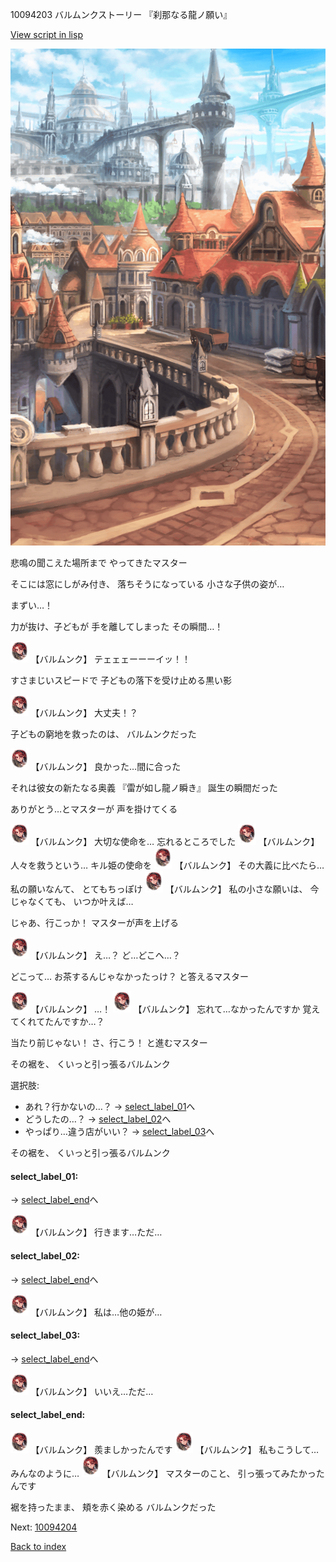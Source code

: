 10094203 バルムンクストーリー 『刹那なる龍ノ願い』

[View script in lisp](../scripts/10094203.txt)

![town.png](../images/backgrounds/town.png)

悲鳴の聞こえた場所まで
やってきたマスター

そこには窓にしがみ付き、
落ちそうになっている
小さな子供の姿が…

まずい…！

力が抜け、子どもが
手を離してしまった
その瞬間…！

<img src="../images/units/100941.png" alt="100941.png" height="34"/>
【バルムンク】
テェェェーーーイッ！！

すさまじいスピードで
子どもの落下を受け止める黒い影

<img src="../images/units/100941.png" alt="100941.png" height="34"/>
【バルムンク】
大丈夫！？

子どもの窮地を救ったのは、
バルムンクだった

<img src="../images/units/100941.png" alt="100941.png" height="34"/>
【バルムンク】
良かった…間に合った

それは彼女の新たなる奥義
『雷が如し龍ノ瞬き』
誕生の瞬間だった

ありがとう…とマスターが
声を掛けてくる

<img src="../images/units/100941.png" alt="100941.png" height="34"/>
【バルムンク】
大切な使命を…
忘れるところでした

<img src="../images/units/100941.png" alt="100941.png" height="34"/>
【バルムンク】
人々を救うという…
キル姫の使命を

<img src="../images/units/100941.png" alt="100941.png" height="34"/>
【バルムンク】
その大義に比べたら…
私の願いなんて、
とてもちっぽけ

<img src="../images/units/100941.png" alt="100941.png" height="34"/>
【バルムンク】
私の小さな願いは、
今じゃなくても、
いつか叶えば…

じゃあ、行こっか！
マスターが声を上げる

<img src="../images/units/100941.png" alt="100941.png" height="34"/>
【バルムンク】
え…？
ど…どこへ…？

どこって…
お茶するんじゃなかったっけ？
と答えるマスター

<img src="../images/units/100941.png" alt="100941.png" height="34"/>
【バルムンク】
…！

<img src="../images/units/100941.png" alt="100941.png" height="34"/>
【バルムンク】
忘れて…なかったんですか
覚えてくれてたんですか…？

当たり前じゃない！
さ、行こう！
と進むマスター

その裾を、
くいっと引っ張るバルムンク

選択肢:
- あれ？行かないの…？ → [select_label_01](#select_label_01)へ
- どうしたの…？ → [select_label_02](#select_label_02)へ
- やっぱり…違う店がいい？ → [select_label_03](#select_label_03)へ

その裾を、
くいっと引っ張るバルムンク

#### select_label_01:
 → [select_label_end](#select_label_end)へ

<img src="../images/units/100941.png" alt="100941.png" height="34"/>
【バルムンク】
行きます…ただ…

#### select_label_02:
 → [select_label_end](#select_label_end)へ

<img src="../images/units/100941.png" alt="100941.png" height="34"/>
【バルムンク】
私は…他の姫が…

#### select_label_03:
 → [select_label_end](#select_label_end)へ

<img src="../images/units/100941.png" alt="100941.png" height="34"/>
【バルムンク】
いいえ…ただ…

#### select_label_end:

<img src="../images/units/100941.png" alt="100941.png" height="34"/>
【バルムンク】
羨ましかったんです

<img src="../images/units/100941.png" alt="100941.png" height="34"/>
【バルムンク】
私もこうして…
みんなのように…

<img src="../images/units/100941.png" alt="100941.png" height="34"/>
【バルムンク】
マスターのこと、
引っ張ってみたかったんです

裾を持ったまま、
頬を赤く染める
バルムンクだった


Next: [10094204](10094204.md)

[Back to index](index.md)
